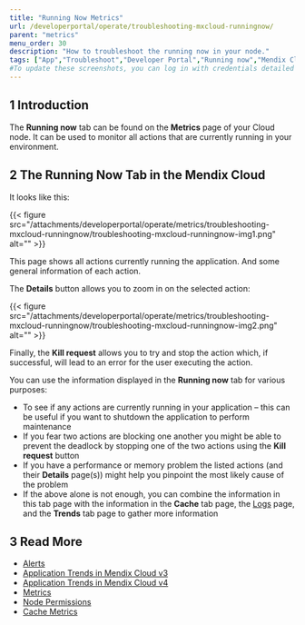 ```yaml
---
title: "Running Now Metrics"
url: /developerportal/operate/troubleshooting-mxcloud-runningnow/
parent: "metrics"
menu_order: 30
description: "How to troubleshoot the running now in your node."
tags: ["App","Troubleshoot","Developer Portal","Running now","Mendix Cloud"]
#To update these screenshots, you can log in with credentials detailed in How to Update Screenshots Using Team Apps.
---
```


## 1 Introduction

The **Running now** tab can be found on the **Metrics** page of your Cloud node. It can be used to monitor all actions that are currently running in your environment.

## 2 The Running Now Tab in the Mendix Cloud

It looks like this:

{{< figure src="/attachments/developerportal/operate/metrics/troubleshooting-mxcloud-runningnow/troubleshooting-mxcloud-runningnow-img1.png" alt="" >}}

This page shows all actions currently running the application. And some general information of each action.

The **Details** button allows you to zoom in on the selected action:

{{< figure src="/attachments/developerportal/operate/metrics/troubleshooting-mxcloud-runningnow/troubleshooting-mxcloud-runningnow-img2.png" alt="" >}}

Finally, the **Kill request** allows you to try and stop the action which, if successful, will lead to an error for the user executing the action.

You can use the information displayed in the **Running now** tab for various purposes:

* To see if any actions are currently running in your application – this can be useful if you want to shutdown the application to perform maintenance
* If you fear two actions are blocking one another you might be able to prevent the deadlock by stopping one of the two actions using the **Kill request** button
* If you have a performance or memory problem the listed actions (and their **Details** page(s)) might help you pinpoint the most likely cause of the problem
* If the above alone is not enough, you can combine the information in this tab page with the information in the **Cache** tab page, the [Logs](/developerportal/operate/logs/) page, and the **Trends** tab page to gather more information

## 3 Read More

* [Alerts](/developerportal/operate/monitoring-application-health/)
* [Application Trends in Mendix Cloud v3](/developerportal/operate/trends/)
* [Application Trends in Mendix Cloud v4](/developerportal/operate/trends-v4/)
* [Metrics](/developerportal/operate/metrics/)
* [Node Permissions](/developerportal/deploy/node-permissions/)
* [Cache Metrics](/developerportal/operate/troubleshooting-mxcloud-cache/)
